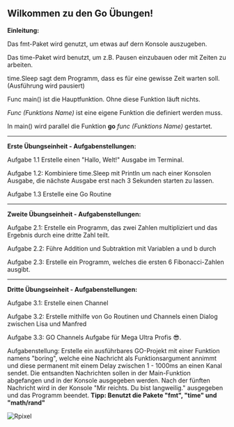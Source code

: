Wilkommen zu den Go Übungen!  
----

**Einleitung:**

Das fmt-Paket wird genutzt, um etwas auf dern Konsole auszugeben.

Das time-Paket wird benutzt, um z.B. Pausen einzubauen oder mit Zeiten zu arbeiten.

time.Sleep sagt dem Programm, dass es für eine gewisse Zeit warten soll. (Ausführung wird pausiert)

Func main() ist die Hauptfunktion. Ohne diese Funktion läuft nichts.

*Func (Funktions Name)* ist eine eigene Funktion die definiert werden muss.

In main() wird parallel die Funktion **go** *func (Funktions Name)* gestartet.
                                    
------------------------------------------------------------------------------

**Erste Übungseinheit - Aufgabenstellungen:**

Aufgabe 1.1 Erstelle einen "Hallo, Welt!" Ausgabe im Terminal.

Aufgabe 1.2: Kombiniere time.Sleep mit Println um nach einer Konsolen Ausgabe, die nächste Ausgabe erst nach 3 Sekunden starten zu lassen.

Aufgabe 1.3 Erstelle eine Go Routine

------------------------------------------------------------------------------

**Zweite Übungseinheit - Aufgabenstellungen:**

Aufgabe 2.1: Erstelle ein Programm, das zwei Zahlen multipliziert und das Ergebnis durch eine dritte Zahl teilt.

Aufgabe 2.2: Führe Addition und Subtraktion mit Variablen a und b durch

Aufgabe 2.3: Erstelle ein Programm, welches die ersten 6 Fibonacci-Zahlen ausgibt.

------------------------------------------------------------------------------

**Dritte Übungseinheit - Aufgabenstellungen:**

Aufgabe 3.1: Erstelle einen Channel

Aufgabe 3.2: Erstelle mithilfe von Go Routinen und Channels einen Dialog zwischen Lisa und Manfred

Aufgabe 3.3: GO Channels Aufgabe für Mega Ultra Profis 😎.

Aufgabenstellung: Erstelle ein ausführbares GO-Projekt mit einer Funktion namens "boring", welche eine Nachricht als Funktionsargument annimmt und diese permanent
mit einem Delay zwischen 1 - 1000ms an einen Kanal sendet. Die entsandten Nachrichten sollen in der Main-Funktion abgefangen und in der Konsole ausgegeben werden.
Nach der fünften Nachricht wird in der Konsole "Mir reichts. Du bist langweilig." ausgegeben und das Programm beendet. **Tipp: Benutzt die Pakete "fmt", "time" und "math/rand"**

![Rpixel](https://github.com/user-attachments/assets/934acc6e-1eff-4df1-bbbc-ff4c40c7ed49)


